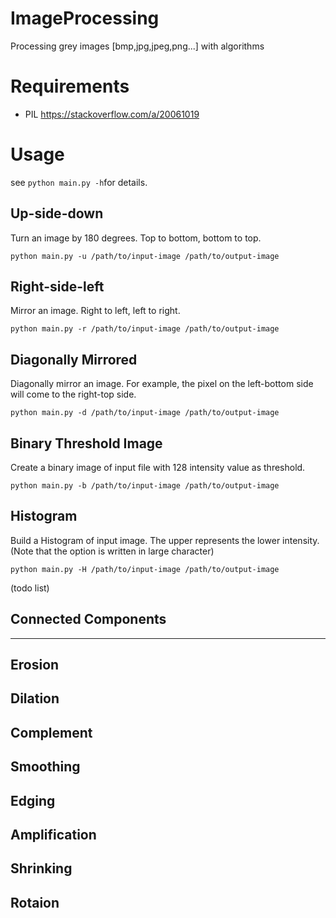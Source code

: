 # ImageProcessing
Processing grey images [bmp,jpg,jpeg,png...] with algorithms

# Requirements
- PIL  https://stackoverflow.com/a/20061019

# Usage
see ```python main.py -h```for details.

## Up-side-down
Turn an image by 180 degrees.  Top to bottom, bottom to top.
```
python main.py -u /path/to/input-image /path/to/output-image
```

## Right-side-left
Mirror an image. Right to left, left to right.
```
python main.py -r /path/to/input-image /path/to/output-image
```

## Diagonally Mirrored 
Diagonally mirror an image. For example, the pixel on the left-bottom side will come to the right-top side.
```
python main.py -d /path/to/input-image /path/to/output-image
```
## Binary Threshold Image
Create a binary image of input file with 128 intensity value as threshold.
```
python main.py -b /path/to/input-image /path/to/output-image
```
## Histogram
Build a Histogram of input image.  The upper represents the lower intensity.
(Note that the option is written in large character)
```
python main.py -H /path/to/input-image /path/to/output-image
```
(todo list)
## Connected Components

-----------------------
## Erosion

## Dilation

## Complement

## Smoothing

## Edging

## Amplification

## Shrinking

## Rotaion

